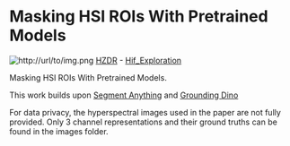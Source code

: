 # Masking HSI ROIs With Pretrained Models
![http://url/to/img.png](https://github.com/Elias-Arbash/Masking/blob/main/assets/Drill%20Core.png)
[HZDR](https://hzdr.de) - [Hif_Exploration](https://www.iexplo.space/)


Masking HSI ROIs With Pretrained Models.

This work builds upon [Segment Anything](https://github.com/facebookresearch/segment-anything) and [Grounding Dino](https://github.com/facebookresearch/segment-anything)

For data privacy, the hyperspectral images used in the paper are not fully provided. Only 3 channel representations and their ground truths can be found in the images folder.
